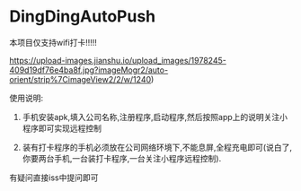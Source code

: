 # DingDingAutoPush

本项目仅支持wifi打卡!!!!!

https://upload-images.jianshu.io/upload_images/1978245-409d19df76e4ba8f.jpg?imageMogr2/auto-orient/strip%7CimageView2/2/w/1240)


使用说明:

1. 手机安装apk,填入公司名称,注册程序,启动程序,然后按照app上的说明关注小程序即可实现远程控制

2. 装有打卡程序的手机必须放在公司网络环境下,不能息屏,全程充电即可(说白了,你要两台手机,一台装打卡程序,一台关注小程序远程控制).



有疑问直接iss中提问即可
